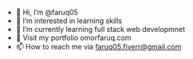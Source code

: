 - 👋 Hi, I’m @faruq05
- 👀 I’m interested in learning skills
- 🌱 I’m currently learning full stack web developmnet
- 💞️ Visit my portfolio omorfaruq.com
- 📫 How to reach me via faruq05.fiverr@gmail.com

<!---
faruq05/faruq05 is a ✨ special ✨ repository because its `README.md` (this file) appears on your GitHub profile.
You can click the Preview link to take a look at your changes.
--->

